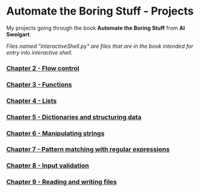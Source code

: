 # Automate the Boring Stuff - Projects

My projects going through the book **Automate the Boring Stuff** from **Al Sweigart**.

_Files named "interactiveShell.py" are files that are in the book intended for entry into interactive shell._

### [Chapter 2 - Flow control](https://github.com/dmernik4/Automate_boring_stuff/tree/main/Chapter%202-3)

### [Chapter 3 - Functions](https://github.com/dmernik4/Automate_boring_stuff/tree/main/Chapter%202-3)

### [Chapter 4 - Lists](https://github.com/dmernik4/Automate_boring_stuff/tree/main/Chapter%204)

### [Chapter 5 - Dictionaries and structuring data](https://github.com/dmernik4/Automate_boring_stuff/tree/main/Chapter-5)

### [Chapter 6 - Manipulating strings](https://github.com/dmernik4/Automate_boring_stuff/tree/main/Chapter-6)

### [Chapter 7 - Pattern matching with regular expressions](https://github.com/dmernik4/Automate_boring_stuff/tree/main/Chapter-7)

### [Chapter 8 - Input validation](https://github.com/dmernik4/Automate_boring_stuff/tree/main/Chapter-8)

### [Chapter 9 - Reading and writing files](https://github.com/dmernik4/Automate_boring_stuff/tree/main/Chapter-9)
